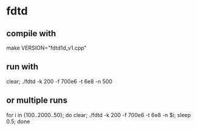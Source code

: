 # fdtd

## compile with
make VERSION="fdtd1d_v1.cpp"

## run with
clear; ./fdtd -k 200 -f 700e6 -t 6e8 -n 500

## or multiple runs
for i in {100..2000..50}; do clear; ./fdtd -k 200 -f 700e6 -t 6e8 -n $i; sleep 0.5; done
